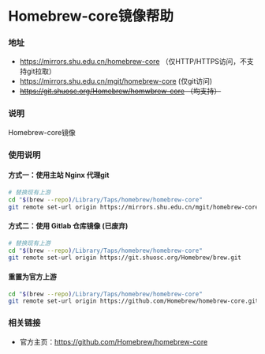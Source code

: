 # Homebrew-core镜像帮助 

### 地址 

- https://mirrors.shu.edu.cn/homebrew-core （仅HTTP/HTTPS访问，不支持git拉取）
- https://mirrors.shu.edu.cn/mgit/homebrew-core (仅git访问)
- ~~https://git.shuosc.org/Homebrew/homwbrew-core （均支持）~~

### 说明 

Homebrew-core镜像

### 使用说明

#### 方式一：使用主站 Nginx 代理git

```bash
# 替换现有上游
cd "$(brew --repo)/Library/Taps/homebrew/homebrew-core"
git remote set-url origin https://mirrors.shu.edu.cn/mgit/homebrew-core
```

#### 方式二：使用 Gitlab 仓库镜像 (已废弃)

```bash
# 替换现有上游
cd "$(brew --repo)/Library/Taps/homebrew/homebrew-core"
git remote set-url origin https://git.shuosc.org/Homebrew/brew.git
```

#### 重置为官方上游

```bash
cd "$(brew --repo)/Library/Taps/homebrew/homebrew-core"
git remote set-url origin https://github.com/Homebrew/homebrew-core.git
```

### 相关链接 

- 官方主页：https://github.com/Homebrew/homebrew-core